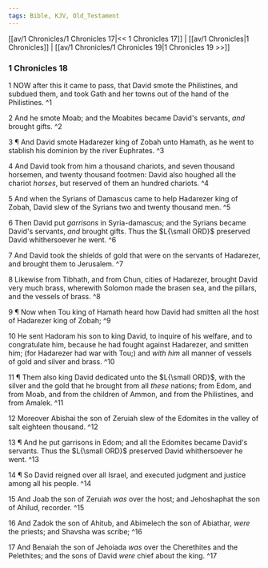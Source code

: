 ```yaml
---
tags: Bible, KJV, Old_Testament
---
```


[[av/1 Chronicles/1 Chronicles 17|<< 1 Chronicles 17]] | [[av/1 Chronicles|1 Chronicles]] | [[av/1 Chronicles/1 Chronicles 19|1 Chronicles 19 >>]]

### 1 Chronicles 18

1 NOW after this it came to pass, that David smote the Philistines, and subdued them, and took Gath and her towns out of the hand of the Philistines. ^1

2 And he smote Moab; and the Moabites became David's servants, _and_ brought gifts. ^2

3 ¶ And David smote Hadarezer king of Zobah unto Hamath, as he went to stablish his dominion by the river Euphrates. ^3

4 And David took from him a thousand chariots, and seven thousand horsemen, and twenty thousand footmen: David also houghed all the chariot _horses_, but reserved of them an hundred chariots. ^4

5 And when the Syrians of Damascus came to help Hadarezer king of Zobah, David slew of the Syrians two and twenty thousand men. ^5

6 Then David put _garrisons_ in Syria-damascus; and the Syrians became David's servants, _and_ brought gifts. Thus the $L{\small ORD}$ preserved David whithersoever he went. ^6

7 And David took the shields of gold that were on the servants of Hadarezer, and brought them to Jerusalem. ^7

8 Likewise from Tibhath, and from Chun, cities of Hadarezer, brought David very much brass, wherewith Solomon made the brasen sea, and the pillars, and the vessels of brass. ^8

9 ¶ Now when Tou king of Hamath heard how David had smitten all the host of Hadarezer king of Zobah; ^9

10 He sent Hadoram his son to king David, to inquire of his welfare, and to congratulate him, because he had fought against Hadarezer, and smitten him; (for Hadarezer had war with Tou;) and _with_ _him_ all manner of vessels of gold and silver and brass. ^10

11 ¶ Them also king David dedicated unto the $L{\small ORD}$, with the silver and the gold that he brought from all _these_ nations; from Edom, and from Moab, and from the children of Ammon, and from the Philistines, and from Amalek. ^11

12 Moreover Abishai the son of Zeruiah slew of the Edomites in the valley of salt eighteen thousand. ^12

13 ¶ And he put garrisons in Edom; and all the Edomites became David's servants. Thus the $L{\small ORD}$ preserved David whithersoever he went. ^13

14 ¶ So David reigned over all Israel, and executed judgment and justice among all his people. ^14

15 And Joab the son of Zeruiah _was_ over the host; and Jehoshaphat the son of Ahilud, recorder. ^15

16 And Zadok the son of Ahitub, and Abimelech the son of Abiathar, _were_ the priests; and Shavsha was scribe; ^16

17 And Benaiah the son of Jehoiada _was_ over the Cherethites and the Pelethites; and the sons of David _were_ chief about the king. ^17
